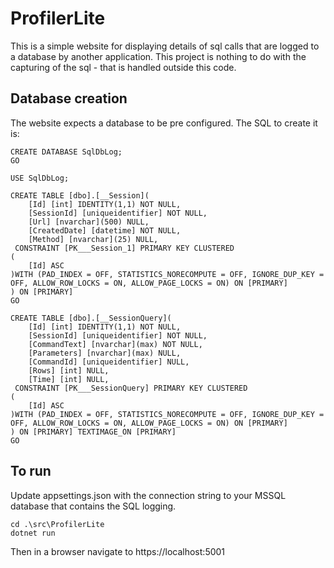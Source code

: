 # ProfilerLite

This is a simple website for displaying details of sql calls that are logged to a database by another application.  This project is nothing to do with the capturing of the sql - that is handled outside this code.

## Database creation

The website expects a database to be pre configured.  The SQL to create it is:

```
CREATE DATABASE SqlDbLog;
GO

USE SqlDbLog;

CREATE TABLE [dbo].[__Session](
	[Id] [int] IDENTITY(1,1) NOT NULL,
	[SessionId] [uniqueidentifier] NOT NULL,
	[Url] [nvarchar](500) NULL,
	[CreatedDate] [datetime] NOT NULL,
	[Method] [nvarchar](25) NULL,
 CONSTRAINT [PK___Session_1] PRIMARY KEY CLUSTERED 
(
	[Id] ASC
)WITH (PAD_INDEX = OFF, STATISTICS_NORECOMPUTE = OFF, IGNORE_DUP_KEY = OFF, ALLOW_ROW_LOCKS = ON, ALLOW_PAGE_LOCKS = ON) ON [PRIMARY]
) ON [PRIMARY]
GO

CREATE TABLE [dbo].[__SessionQuery](
    [Id] [int] IDENTITY(1,1) NOT NULL,
    [SessionId] [uniqueidentifier] NOT NULL,
    [CommandText] [nvarchar](max) NOT NULL,
    [Parameters] [nvarchar](max) NULL,
    [CommandId] [uniqueidentifier] NULL,
    [Rows] [int] NULL,
    [Time] [int] NULL,
 CONSTRAINT [PK___SessionQuery] PRIMARY KEY CLUSTERED 
(
    [Id] ASC
)WITH (PAD_INDEX = OFF, STATISTICS_NORECOMPUTE = OFF, IGNORE_DUP_KEY = OFF, ALLOW_ROW_LOCKS = ON, ALLOW_PAGE_LOCKS = ON) ON [PRIMARY]
) ON [PRIMARY] TEXTIMAGE_ON [PRIMARY]
GO
```

## To run

Update appsettings.json with the connection string to your MSSQL database that contains the SQL logging.

```
cd .\src\ProfilerLite
dotnet run
```

Then in a browser navigate to https://localhost:5001
